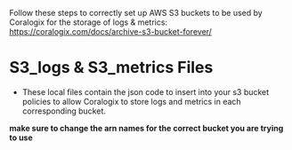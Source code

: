 Follow these steps to correctly set up AWS S3 buckets to be used by Coralogix for the storage of logs & metrics: https://coralogix.com/docs/archive-s3-bucket-forever/

# S3_logs & S3_metrics Files
* These local files contain the json code to insert into your s3 bucket policies to allow Coralogix to store logs and metrics in each corresponding bucket.

**make sure to change the arn names for the correct bucket you are trying to use**